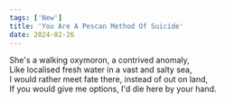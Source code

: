 ```yaml
---
tags: ['New']
title: 'You Are A Pescan Method Of Suicide'
date: 2024-02-26
---
```


She's a walking oxymoron, a contrived anomaly,  
Like localised fresh water in a vast and salty sea,  
I would rather meet fate there, instead of out on land,  
If you would give me options, I'd die here by your hand.
